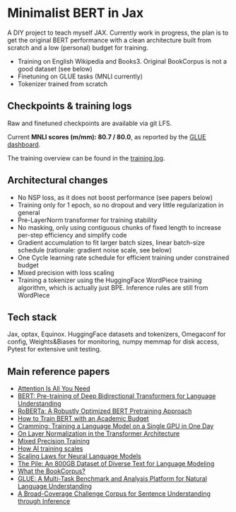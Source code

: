 # Minimalist BERT in Jax

A DIY project to teach myself JAX. Currently work in progress, the plan is to get the original BERT performance with a clean architecture built from scratch and a low (personal) budget for training.

- Training on English Wikipedia and Books3. Original BookCorpus is not a good dataset (see below)
- Finetuning on GLUE tasks (MNLI currently)
- Tokenizer trained from scratch

## Checkpoints & training logs
 Raw and finetuned checkpoints are available via git LFS.

 Current **MNLI scores (m/mm): 80.7 / 80.0**, as reported by the [GLUE dashboard](https://gluebenchmark.com/leaderboard).

The training overview can be found in the [training log](log.md).


## Architectural changes
- No NSP loss, as it does not boost performance (see papers below)
- Training only for 1 epoch, so no dropout and very little regularization in general
- Pre-LayerNorm transformer for training stability
- No masking, only using contiguous chunks of fixed length to increase per-step efficiency and simplify code
- Gradient accumulation to fit larger batch sizes, linear batch-size schedule (rationale: gradient noise scale, see below)
- One Cycle learning rate schedule for efficient training under constrained budget
- Mixed precision with loss scaling
- Training a tokenizer using the HuggingFace WordPiece training algorithm, which is actually just BPE. Inference rules are still from WordPiece


## Tech stack
Jax, optax, Equinox. HuggingFace datasets and tokenizers, Omegaconf for config, Weights&Biases for monitoring, numpy memmap for disk access,  Pytest for extensive unit testing.


## Main reference papers
- [Attention Is All You Need](https://arxiv.org/abs/1706.03762)
- [BERT: Pre-training of Deep Bidirectional Transformers for Language Understanding](https://arxiv.org/abs/1810.04805)
- [RoBERTa: A Robustly Optimized BERT Pretraining Approach](https://arxiv.org/abs/1907.11692)
- [How to Train BERT with an Academic Budget](https://arxiv.org/abs/2104.07705)
- [Cramming: Training a Language Model on a Single GPU in One Day](https://arxiv.org/abs/2212.14034)
- [On Layer Normalization in the Transformer Architecture](https://arxiv.org/abs/2002.04745)
- [Mixed Precision Training](https://arxiv.org/abs/1710.03740)
- [How AI training scales](https://openai.com/research/how-ai-training-scales)
- [Scaling Laws for Neural Language Models](https://arxiv.org/abs/2001.08361)
- [The Pile: An 800GB Dataset of Diverse Text for Language Modeling](https://arxiv.org/abs/2101.00027)
- [What the BookCorpus?](https://gist.github.com/alvations/4d2278e5a5fbcf2e07f49315c4ec1110)
- [GLUE: A Multi-Task Benchmark and Analysis Platform for Natural Language Understanding](https://arxiv.org/abs/1804.07461)
- [A Broad-Coverage Challenge Corpus for Sentence Understanding through Inference](https://arxiv.org/abs/1704.05426)
